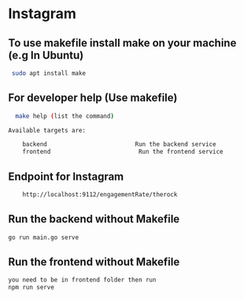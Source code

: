 # Instagram 

## To use makefile install make on your machine (e.g In Ubuntu)

```sh
 sudo apt install make
```
## For developer help (Use makefile)
```sh
  make help (list the command)
```
```sh
Available targets are:

    backend                         Run the backend service
    frontend                         Run the frontend service
```

## Endpoint for Instagram
```sh
    http://localhost:9112/engagementRate/therock
```

## Run the backend without Makefile
```sh
go run main.go serve
```

## Run the frontend without Makefile
```sh
you need to be in frontend folder then run
npm run serve
```